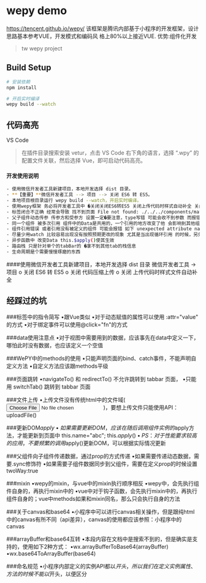 # wepy demo
https://tencent.github.io/wepy/ 该框架是腾讯内部基于小程序的开发框架，设计思路基本参考VUE，开发模式和编码风 格上80%以上接近VUE. 优势:组件化开发

>tw wepy project

## Build Setup

``` bash
# 安装依赖
npm install

# 开启实时编译
wepy build --watch
```

## 代码高亮
VS Code
>在插件目录搜索安装 vetur，点击 VS Code 右下角的语言，选择 “.wpy” 的配置文件关联，然后选择 Vue，即可启动代码高亮。


#### 开发使用说明
``` bash
- 使用微信开发者工具新建项目，本地开发选择 dist 目录。
- **【重要】**微信开发者工具 --> 项目 --> 关闭 ES6 转 ES5。
- 本地项目根目录运行 wepy build --watch，开启实时编译。
- 使用wepy框架 务必将开发者工具中 �关闭关闭ES6转ES5 关闭上传代码时样式自动补全 关闭代码压缩上传
- 标签闭合不正确 经常会导致 找不到页面 File not found: ./../../components/matchActive.wxss一般问题出在他本身或者他所引用的组件的标签没有闭合 导致 解析文件css 或者 js出错
- 父子组件动态传参 传参方和受参方 设置一定�要注意，type写错 可能会收不到参数 而报错 如 Right-hand side of 'instanceof' is not an object
- 同一个组件 被多次引用 组件中的Data是共用的，一个引用的地方改变了他 会影响到其他组件，所以要想私有化 可以通过props 或者 引用的时候起个别名 实现
- 组件引用错误 或者引用没有被定义的组件 可能会报错 如下 unexpected attribute name, near .sync
- 尽量少用watch 比较容易出现没有按照预期更改的现象 尤其是当出现循环引用 的时候，另外 watch中改变组件Data后 要用this.$apply()使其生效
- 异步函数中 改变Data this.$apply()使其生效
- 路由栈 只是针对单个的tabBar的 �拿不到其他tab的栈信息
- 生命周期是个需要慢慢琢磨的东西
```

 
####使用微信开发者工具新建项目，本地开发选择 dist 目录
微信开发者工具 -> 项目
o	关闭 ES6 转 ES5
o	关闭 代码压缩上传
o	关闭 上传代码时样式文件自动补全
 


## 经踩过的坑
###标签中的指令简写
•跟Vue类似
•对于动态赋值的属性可以使用 :attr="value" 的方式
•对于绑定事件可以使用@click="fn"的方式

###data使用注意点
•对于视图中需要用到的数据，应该事先在data中定义一下，哪怕此时没有数据，也应该定义一个空值

###WePY中的methods的使用
•只能声明页面的bind、catch事件，不能声明自定义方法
•自定义方法应该跟methods平级

###页面跳转
•navigateTo() 和 redirectTo() 不允许跳转到 tabbar 页面，
•只能用 switchTab() 跳转到 tabbar 页面

###文件上传
•上传文件没有传统html中的文件域(<input type="file"/>)，要想上传文件只能使用API： uploadFile()

###更新DOM$apply
•如果需要更新DOM，应该在随后调用组件实例的$apply方法，才能更新到页面中
this.name="abc";
this.$apply()
•PS：对于性能要求较高的应用，不要频繁的调用$apply()更新DOM，可以根据实际情况更新

###父组件向子组件传递数据，通过prop的方式传递
•如果需要传递动态数据，需要.sync修饰符
•如果需要子组件数据同步到父组件，需要在定义prop的时候设置twoWay:true

###mixin
•wepy的mixin，与vue中的mixin执行顺序相反
•wepy中，会先执行组件自身的，再执行mixin中的
•vue中对于钩子函数，会先执行mixin中的，再执行组件自身的；vue中methods如果和mixin同名，那么只会执行自身的方法

###关于canvas和base64
•小程序中可以进行canvas相关操作，但是跟纯html中的canvas有所不同（api差异），canvas的使用都应该参照：小程序中的canvas

###arrayBuffer和base64互转
•本段内容在文档中是搜索不到的，但是确实是支持的，使用如下2种方式：
•wx.arrayBufferToBase64(arrayBuffer)
•wx.base64ToArrayBuffer(base64)

###命名规范
•小程序内部定义的实例API都以$开头，所以我们在定义实例属性、方法的时候不能以$开头，以便区分






